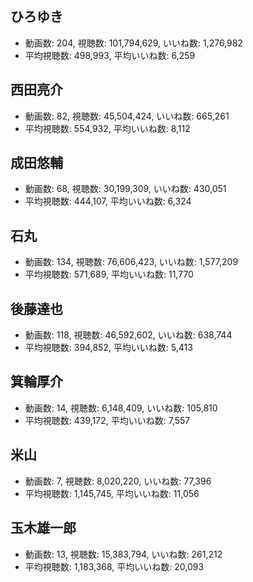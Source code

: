 ## ひろゆき

-   動画数: 204, 視聴数: 101,794,629, いいね数: 1,276,982
-   平均視聴数: 498,993, 平均いいね数: 6,259

## 西田亮介

-   動画数: 82, 視聴数: 45,504,424, いいね数: 665,261
-   平均視聴数: 554,932, 平均いいね数: 8,112

## 成田悠輔

-   動画数: 68, 視聴数: 30,199,309, いいね数: 430,051
-   平均視聴数: 444,107, 平均いいね数: 6,324

## 石丸

-   動画数: 134, 視聴数: 76,606,423, いいね数: 1,577,209
-   平均視聴数: 571,689, 平均いいね数: 11,770

## 後藤達也

-   動画数: 118, 視聴数: 46,592,602, いいね数: 638,744
-   平均視聴数: 394,852, 平均いいね数: 5,413

## 箕輪厚介

-   動画数: 14, 視聴数: 6,148,409, いいね数: 105,810
-   平均視聴数: 439,172, 平均いいね数: 7,557

## 米山

-   動画数: 7, 視聴数: 8,020,220, いいね数: 77,396
-   平均視聴数: 1,145,745, 平均いいね数: 11,056

## 玉木雄一郎

-   動画数: 13, 視聴数: 15,383,794, いいね数: 261,212
-   平均視聴数: 1,183,368, 平均いいね数: 20,093
